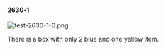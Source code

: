#### 2630-1
![test-2630-1-0.png](https://github.com/lil-lab/nlvr/raw/master/nlvr/test/images/4/test-2630-1-0.png "test-2630-1-0.png")

There is a box with only 2 blue and one yellow item.
